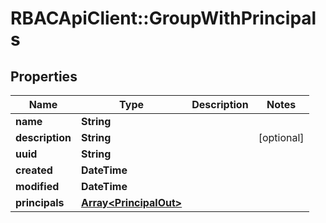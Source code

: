 # RBACApiClient::GroupWithPrincipals

## Properties
Name | Type | Description | Notes
------------ | ------------- | ------------- | -------------
**name** | **String** |  | 
**description** | **String** |  | [optional] 
**uuid** | **String** |  | 
**created** | **DateTime** |  | 
**modified** | **DateTime** |  | 
**principals** | [**Array&lt;PrincipalOut&gt;**](PrincipalOut.md) |  | 


